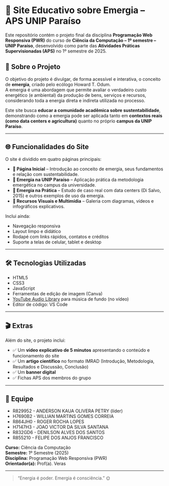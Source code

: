 # 🌱 Site Educativo sobre Emergia – APS UNIP Paraíso

Este repositório contém o projeto final da disciplina **Programação Web Responsiva (PWR)** do curso de **Ciência da Computação – 1º semestre – UNIP Paraíso**, desenvolvido como parte das **Atividades Práticas Supervisionadas (APS)** no 1º semestre de 2025.

## 📘 Sobre o Projeto

O objetivo do projeto é divulgar, de forma acessível e interativa, o conceito de **emergia**, criado pelo ecólogo Howard T. Odum.  
A emergia é uma abordagem que permite avaliar o verdadeiro custo energético (e ambiental) da produção de bens, serviços e recursos, considerando toda a energia direta e indireta utilizada no processo.

Este site busca **educar a comunidade acadêmica sobre sustentabilidade**, demonstrando como a emergia pode ser aplicada tanto em **contextos reais (como data centers e agricultura)** quanto no próprio **campus da UNIP Paraíso**.

---

## 🌐 Funcionalidades do Site

O site é dividido em quatro páginas principais:

- **🔸 Página Inicial** – Introdução ao conceito de emergia, seus fundamentos e relação com sustentabilidade.
- **🔸 Emergia na UNIP Paraíso** – Aplicação prática da metodologia emergética no campus da universidade.
- **🔸 Emergia na Prática** – Estudo de caso real com data centers (Di Salvo, 2015) e outros exemplos de uso da emergia.
- **🔸 Recursos Visuais e Multimídia** – Galeria com diagramas, vídeos e infográficos explicativos.

Inclui ainda:
- Navegação responsiva
- Layout limpo e didático
- Rodapé com links rápidos, contatos e créditos
- Suporte a telas de celular, tablet e desktop

---

## 🛠️ Tecnologias Utilizadas

- HTML5
- CSS3
- JavaScript
- Ferramentas de edição de imagem (Canva)
- [YouTube Audio Library](https://www.youtube.com/audiolibrary/) para música de fundo (no vídeo)
- Editor de código: VS Code

---

## 🎬 Extras

Além do site, o projeto inclui:

- ✅ Um **vídeo explicativo de 5 minutos** apresentando o conteúdo e funcionamento do site
- ✅ Um **artigo científico** no formato IMRAD (Introdução, Metodologia, Resultados e Discussão, Conclusão)
- ✅ Um **banner digital**
- ✅ Fichas APS dos membros do grupo

---

## 👥 Equipe

- R829952 - ANDERSON KAUA OLIVERA PETRY (líder)
- H7690B2 - WILLIAN MARTINS GOMES CORREIA 
- R864JH0 - ROGER ROCHA LOPES 
- H7147H3 - JOAO VICTOR DA SILVA SANTANA 
- R832GD6 - DENILSON ALVES DOS SANTOS 
- R855210 - FELIPE DOS ANJOS FRANCISCO  

**Curso:** Ciência da Computação  
**Semestre:** 1º Semestre (2025)  
**Disciplina:** Programação Web Responsiva (PWR)  
**Orientador(a):** Prof(a). Veras

---

> “Energia é poder. Emergia é consciência.” 🌞
